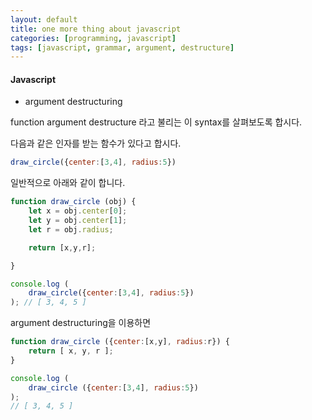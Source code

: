```yaml
---
layout: default
title: one more thing about javascript
categories: [programming, javascript]
tags: [javascript, grammar, argument, destructure]
---
```


#### Javascript

* argument destructuring

function argument destructure 라고 불리는 이 syntax를 살펴보도록 합시다.

다음과 같은 인자를 받는 함수가 있다고 합시다.

```js
draw_circle({center:[3,4], radius:5})
```

일반적으로 아래와 같이 합니다.

```js
function draw_circle (obj) {
    let x = obj.center[0];
    let y = obj.center[1];
    let r = obj.radius;

    return [x,y,r];

}

console.log (
    draw_circle({center:[3,4], radius:5})
); // [ 3, 4, 5 ]
```

argument destructuring을 이용하면

```js
function draw_circle ({center:[x,y], radius:r}) {
    return [ x, y, r ];
}

console.log (
    draw_circle ({center:[3,4], radius:5})
);
// [ 3, 4, 5 ]
```

